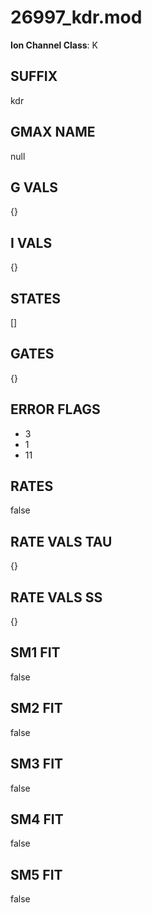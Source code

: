 # 26997_kdr.mod

**Ion Channel Class**: K

## SUFFIX

kdr

## GMAX NAME

null

## G VALS

{}

## I VALS

{}

## STATES

[]

## GATES

{}

## ERROR FLAGS

- 3
- 1
- 11

## RATES

false

## RATE VALS TAU

{}

## RATE VALS SS

{}

## SM1 FIT

false

## SM2 FIT

false

## SM3 FIT

false

## SM4 FIT

false

## SM5 FIT

false
